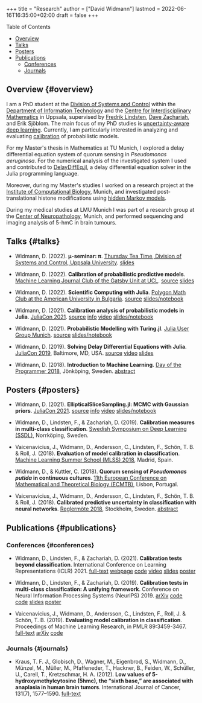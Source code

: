 +++
title = "Research"
author = ["David Widmann"]
lastmod = 2022-06-16T16:35:00+02:00
draft = false
+++

<div class="ox-hugo-toc toc">

<div class="heading">Table of Contents</div>

- [Overview](#overview)
- [Talks](#talks)
- [Posters](#posters)
- [Publications](#publications)
    - [Conferences](#conferences)
    - [Journals](#journals)

</div>
<!--endtoc-->


## Overview {#overview}

I am a PhD student at the [Division of Systems and Control](https://www.it.uu.se/research/systems_and_control) within the [Department of Information Technology](https://www.it.uu.se) and the [Centre for Interdisciplinary Mathematics](https://www.math.uu.se/CIM) in Uppsala, supervised by [Fredrik Lindsten](https://liu.se/en/employee/freli29), [Dave Zachariah](https://www.it.uu.se/katalog/davza513), and Erik Sjöblom.
The main focus of my PhD studies is [uncertainty-aware deep learning](http://www.math.uu.se/digitalAssets/396/c_396868-l_1-k_lindsten.pdf).
Currently, I am particularly interested in analyzing and evaluating [calibration](https://en.wikipedia.org/wiki/Calibration_(statistics)) of probabilistic models.

For my Master's thesis in Mathematics at TU Munich, I explored a delay differential equation system of quorum sensing in _Pseudomonas aeruginosa_.
For the numerical analysis of the investigated system I used and contributed to [DelayDiffEq.jl](https://github.com/SciML/DelayDiffEq.jl), a delay
differential equation solver in the Julia programming language.

Moreover, during my Master's studies I worked on a research project at the
[Institute of Computational Biology](https://www.helmholtz-muenchen.de/icb/index.html), Munich, and investigated post-translational histone modifications using [hidden Markov models](https://www.biorxiv.org/content/10.1101/038612v1).

During my medical studies at LMU Munich I was part of a research group at the [Center of Neuropathology](https://www.en.neuropathologie.med.uni-muenchen.de/index.html), Munich, and performed sequencing and imaging analysis of 5-hmC in brain tumours.


## Talks {#talks}

-   Widmann, D. (2022). **μ-seminar: π**. [Thursday Tea Time, Division of Systems and Control, Uppsala University](https://www.it.uu.se/research/systems_and_control). [slides](https://www.wolframcloud.com/obj/david.widmann/Published/pi_seminar.nb)

-   Widmann, D. (2022). **Calibration of probabilistic predictive models**. [Machine Learning Journal Club of the Gatsby Unit at UCL](https://www.ucl.ac.uk/gatsby/). [source](https://github.com/devmotion/Talks/tree/main/2022/03/Calibration) [slides](https://talks.widmann.dev/2022/03/calibration.pdf)

-   Widmann, D. (2022). **Scientific Computing with Julia**. [Polygon Math Club at the American University in Bulgaria](https://www.facebook.com/MathPolygonAUBG). [source](https://github.com/devmotion/Talks/tree/main/2022/02/Julia) [slides/notebook](https://talks.widmann.dev/2022/02/Julia/)

-   Widmann, D. (2021). **Calibration analysis of probabilistic models in Julia**. [JuliaCon 2021](https://juliacon.org/2021/). [source](https://github.com/devmotion/Talks/tree/main/2021/07/Calibration) [info](https://pretalx.com/juliacon2021/talk/8BWJXP/)
    [video](https://www.youtube.com/watch?v=PrLsXFvwzuA) [slides/notebook](https://talks.widmann.dev/2021/07/Calibration/)

-   Widmann, D. (2021). **Probabilistic Modelling with Turing.jl**. [Julia User Group Munich](https://www.meetup.com/Julia-User-Group-Munich/). [source](https://github.com/devmotion/Talks/tree/main/2021/07/Turing) [slides/notebook](https://talks.widmann.dev/2021/07/Turing/)

-   Widmann, D. (2019). **Solving Delay Differential Equations with Julia**. [JuliaCon 2019](https://juliacon.org/2019/), Baltimore, MD, USA. [source](https://github.com/devmotion/JuliaCon2019) [video](https://www.youtube.com/watch?v=8srePpkofIU) [slides](https://github.com/devmotion/JuliaCon2019/raw/master/presentation.pdf)

-   Widmann, D. (2018). **Introduction to Machine Learning**. [Day of the Programmer 2018](https://dayoftheprogrammer.se/2018/), Jönköping, Sweden. [abstract](https://dayoftheprogrammer.se/2018-talare/david-widmann/)


## Posters {#posters}

-   Widmann, D. (2021). **EllipticalSliceSampling.jl: MCMC with Gaussian priors**. [JuliaCon 2021](https://juliacon.org/2021/). [source](https://github.com/devmotion/Talks/tree/main/2021/07/EllipticalSliceSampling) [info](https://pretalx.com/juliacon2021/talk/review/LDSE33F9WVR8F8EQUXAPVNDLCDSG8ZRC) [video](https://juliacon2020-uploads.s3.us-east-2.amazonaws.com/public/%20EllipticalSliceSampling.jl%3A%20MCMC%20with%20Gaussian%20priors%3A%20EllipticalSliceSampling_BetterQuality.mp4) [slides/notebook](https://talks.widmann.dev/2021/07/EllipticalSliceSampling/)

-   Widmann, D., Lindsten, F., &amp; Zachariah, D. (2019). **Calibration measures in multi-class classification**. [Swedish Symposium on Deep Learning (SSDL)](http://ssba.org.se/ssdl2019), Norrköping, Sweden.

-   Vaicenavicius, J., Widmann, D., Andersson, C., Lindsten, F., Schön, T. B. &amp; Roll, J. (2018). **Evaluation of model calibration in classification**. [Machine Learning Summer School (MLSS) 2018](http://mlss.ii.uam.es/mlss2018/index.html), Madrid, Spain.

-   Widmann, D., &amp; Kuttler, C. (2018). **Quorum sensing of _Pseudomonas putida_ in continuous
    cultures**. [11th European Conference on Mathematical and Theoretical Biology (ECMTB)](https://ecmtb2018.org), Lisbon, Portugal.

-   Vaicenavicius, J., Widmann, D., Andersson, C., Lindsten, F., Schön, T. B. &amp; Roll, J. (2018). **Calibrated predictive uncertainty in classification with neural networks**. [Reglermöte 2018](https://www.kth.se/eecs/om-oss/konferenser-och-event/reglermotet/reglermote-2018-1.738055), Stockholm, Sweden. [abstract](https://easychair.org/smart-program/RM18/2018-06-20.html#talk:73774)


## Publications {#publications}


### Conferences {#conferences}

-   Widmann, D., Lindsten, F., &amp; Zachariah, D. (2021). **Calibration tests beyond classification**. International Conference on Learning Representations (ICLR) 2021. [full-text](https://openreview.net/forum?id=-bxf89v3Nx) [webpage](https://devmotion.github.io/Calibration_ICLR2021) [code](https://github.com/devmotion/Calibration_ICLR2021) [video](https://iclr.cc/virtual/2021/poster/2682) [slides](https://github.com/devmotion/Calibration_ICLR2021/raw/main/slides/main.pdf) [poster](https://github.com/devmotion/Calibration_ICLR2021/raw/main/poster/main.pdf)

-   Widmann, D., Lindsten, F., &amp; Zachariah, D. (2019). **Calibration tests in multi-class classification: A unifying framework**. Conference on Neural Information Processing Systems (NeurIPS) 2019. [arXiv](http://arxiv.org/abs/1910.11385) [code](https://github.com/devmotion/CalibrationPaper) [code](https://vimeo.com/369295144) [slides](https://github.com/devmotion/CalibrationPaper/raw/master/slides/spotlight.pdf) [poster](https://github.com/devmotion/CalibrationPaper/raw/master/poster/neurips.pdf)

-   Vaicenavicius, J., Widmann, D., Andersson, C., Lindsten, F., Roll, J. &amp; Schön, T. B. (2019). **Evaluating model calibration in classification**. Proceedings of Machine Learning Research, in PMLR 89:3459-3467. [full-text](http://proceedings.mlr.press/v89/vaicenavicius19a.html) [arXiv](https://arxiv.org/abs/1902.06977) [code](https://github.com/uu-sml/calibration)


### Journals {#journals}

-   Kraus, T. F. J., Globisch, D., Wagner, M., Eigenbrod, S., Widmann, D., Münzel, M., Müller, M., Pfaffeneder, T., Hackner, B., Feiden, W., Schüller, U., Carell, T., Kretzschmar, H. A. (2012). **Low values of 5-hydroxymethylcytosine (5hmc), the “sixth base,” are associated with anaplasia in human brain tumors**. International Journal of Cancer, 131(7), 1577–1590. [full-text](https://doi.org/10.1002/ijc.27429)
